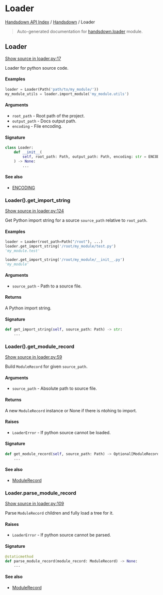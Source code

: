 # Loader

[Handsdown API Index](../README.md#handsdown-api-index) /
[Handsdown](./index.md#handsdown) /
Loader

> Auto-generated documentation for [handsdown.loader](https://github.com/vemel/handsdown/blob/main/handsdown/loader.py) module.

## Loader

[Show source in loader.py:17](https://github.com/vemel/handsdown/blob/main/handsdown/loader.py#L17)

Loader for python source code.

#### Examples

```python
loader = Loader(Path('path/to/my_module/'))
my_module_utils = loader.import_module('my_module.utils')
```

#### Arguments

- `root_path` - Root path of the project.
- `output_path` - Docs output path.
- `encoding` - File encoding.

#### Signature

```python
class Loader:
    def __init__(
        self, root_path: Path, output_path: Path, encoding: str = ENCODING
    ) -> None:
        ...
```

#### See also

- [ENCODING](./constants.md#encoding)

### Loader().get_import_string

[Show source in loader.py:124](https://github.com/vemel/handsdown/blob/main/handsdown/loader.py#L124)

Get Python import string for a source `source_path` relative to `root_path`.

#### Examples

```python
loader = Loader(root_path=Path("/root"), ...)
loader.get_import_string('/root/my_module/test.py')
'my_module.test'

loader.get_import_string('/root/my_module/__init__.py')
'my_module'
```

#### Arguments

- `source_path` - Path to a source file.

#### Returns

A Python import string.

#### Signature

```python
def get_import_string(self, source_path: Path) -> str:
    ...
```

### Loader().get_module_record

[Show source in loader.py:59](https://github.com/vemel/handsdown/blob/main/handsdown/loader.py#L59)

Build `ModuleRecord` for given `source_path`.

#### Arguments

- `source_path` - Absolute path to source file.

#### Returns

A new `ModuleRecord` instance or None if there is ntohing to import.

#### Raises

- `LoaderError` - If python source cannot be loaded.

#### Signature

```python
def get_module_record(self, source_path: Path) -> Optional[ModuleRecord]:
    ...
```

#### See also

- [ModuleRecord](ast_parser/node_records/module_record.md#modulerecord)

### Loader.parse_module_record

[Show source in loader.py:109](https://github.com/vemel/handsdown/blob/main/handsdown/loader.py#L109)

Parse `ModuleRecord` children and fully load a tree for it.

#### Raises

- `LoaderError` - If python source cannot be parsed.

#### Signature

```python
@staticmethod
def parse_module_record(module_record: ModuleRecord) -> None:
    ...
```

#### See also

- [ModuleRecord](ast_parser/node_records/module_record.md#modulerecord)
